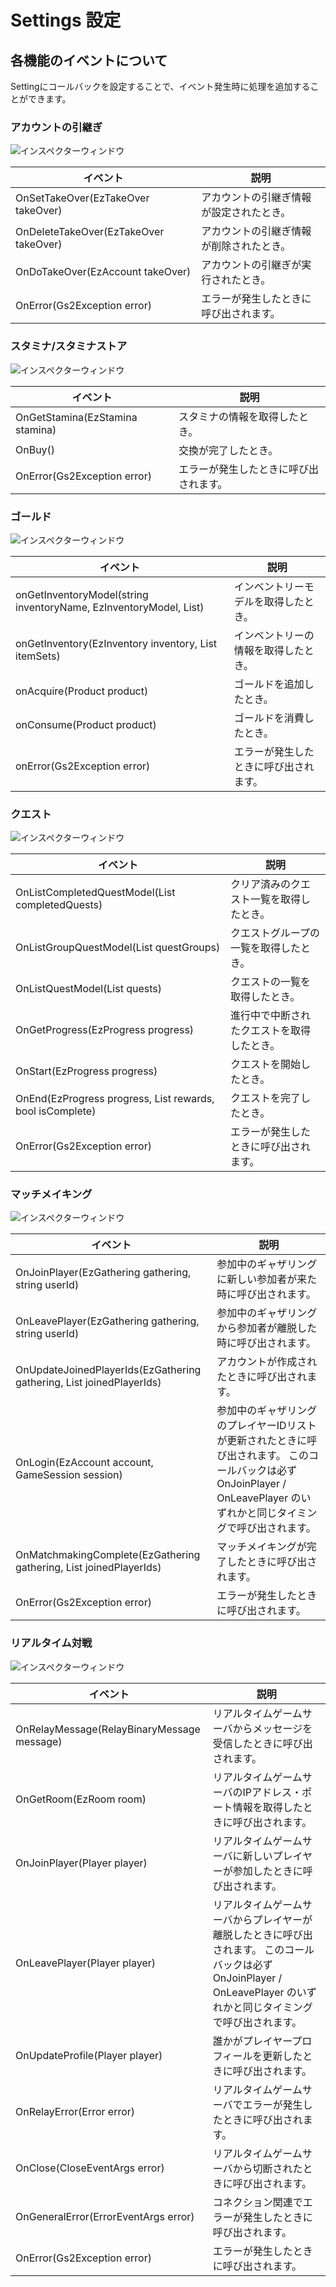 # Settings 設定

## 各機能のイベントについて

Settingにコールバックを設定することで、イベント発生時に処理を追加することができます。  

### アカウントの引継ぎ

![インスペクターウィンドウ](TakeOver.png)

| イベント | 説明 |
---------|------
| OnSetTakeOver(EzTakeOver takeOver) | アカウントの引継ぎ情報が設定されたとき。 |
| OnDeleteTakeOver(EzTakeOver takeOver) | アカウントの引継ぎ情報が削除されたとき。 |
| OnDoTakeOver(EzAccount takeOver) | アカウントの引継ぎが実行されたとき。 |
| OnError(Gs2Exception error) | エラーが発生したときに呼び出されます。 |

### スタミナ/スタミナストア

![インスペクターウィンドウ](Stamina.png)

| イベント | 説明 |
---------|------
| OnGetStamina(EzStamina stamina) | スタミナの情報を取得したとき。 |
| OnBuy() | 交換が完了したとき。 |
| OnError(Gs2Exception error) | エラーが発生したときに呼び出されます。 |

### ゴールド

![インスペクターウィンドウ](Gold.png)

| イベント | 説明 |
---------|------
| onGetInventoryModel(string inventoryName, EzInventoryModel, List<EzItemModel>) | インベントリーモデルを取得したとき。 |
| onGetInventory(EzInventory inventory, List<EzItemSet> itemSets) | インベントリーの情報を取得したとき。 |
| onAcquire(Product product) | ゴールドを追加したとき。 |
| onConsume(Product product) | ゴールドを消費したとき。 |
| onError(Gs2Exception error) | エラーが発生したときに呼び出されます。 |

### クエスト

![インスペクターウィンドウ](Quest.png)

| イベント | 説明 |
---------|------
| OnListCompletedQuestModel(List<EzCompletedQuestList> completedQuests) | クリア済みのクエスト一覧を取得したとき。 |
| OnListGroupQuestModel(List<EzQuestGroupModel> questGroups) | クエストグループの一覧を取得したとき。 |
| OnListQuestModel(List<EzQuestModel> quests) | クエストの一覧を取得したとき。 |
| OnGetProgress(EzProgress progress) | 進行中で中断されたクエストを取得したとき。 |
| OnStart(EzProgress progress) | クエストを開始したとき。 |
| OnEnd(EzProgress progress, List<EzReward> rewards, bool isComplete) | クエストを完了したとき。 |
| OnError(Gs2Exception error) | エラーが発生したときに呼び出されます。 |

### マッチメイキング

![インスペクターウィンドウ](Matchmaking.png)

| イベント | 説明 |
---------|------
| OnJoinPlayer(EzGathering gathering, string userId) | 参加中のギャザリングに新しい参加者が来た時に呼び出されます。 |
| OnLeavePlayer(EzGathering gathering, string userId) | 参加中のギャザリングから参加者が離脱した時に呼び出されます。 |
| OnUpdateJoinedPlayerIds(EzGathering gathering, List<string> joinedPlayerIds) | アカウントが作成されたときに呼び出されます。 |
| OnLogin(EzAccount account, GameSession session) | 参加中のギャザリングのプレイヤーIDリストが更新されたときに呼び出されます。 このコールバックは必ず OnJoinPlayer / OnLeavePlayer のいずれかと同じタイミングで呼び出されます。 |
| OnMatchmakingComplete(EzGathering gathering, List<string> joinedPlayerIds) | マッチメイキングが完了したときに呼び出されます。 |
| OnError(Gs2Exception error) | エラーが発生したときに呼び出されます。 |

### リアルタイム対戦

![インスペクターウィンドウ](Realtime.png)

| イベント | 説明 |
---------|------
| OnRelayMessage(RelayBinaryMessage message) | リアルタイムゲームサーバからメッセージを受信したときに呼び出されます。 |
| OnGetRoom(EzRoom room) | リアルタイムゲームサーバのIPアドレス・ポート情報を取得したときに呼び出されます。 |
| OnJoinPlayer(Player player) | リアルタイムゲームサーバに新しいプレイヤーが参加したときに呼び出されます。 |
| OnLeavePlayer(Player player) | リアルタイムゲームサーバからプレイヤーが離脱したときに呼び出されます。 このコールバックは必ず OnJoinPlayer / OnLeavePlayer のいずれかと同じタイミングで呼び出されます。 |
| OnUpdateProfile(Player player) | 誰かがプレイヤープロフィールを更新したときに呼び出されます。 |
| OnRelayError(Error error) | リアルタイムゲームサーバでエラーが発生したときに呼び出されます。 |
| OnClose(CloseEventArgs error) | リアルタイムゲームサーバから切断されたときに呼び出されます。 |
| OnGeneralError(ErrorEventArgs error) | コネクション関連でエラーが発生したときに呼び出されます。 |
| OnError(Gs2Exception error) | エラーが発生したときに呼び出されます。 |



